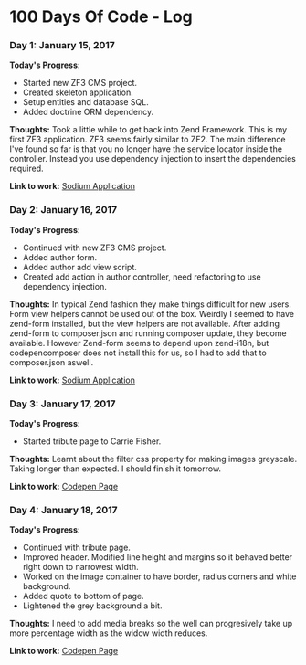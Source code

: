 # 100 Days Of Code - Log

### Day 1: January 15, 2017

**Today's Progress**:
* Started new ZF3 CMS project.
* Created skeleton application.
* Setup entities and database SQL.
* Added doctrine ORM dependency.

**Thoughts:** Took a little while to get back into Zend Framework. This is my first ZF3 application. ZF3 seems fairly similar to ZF2. The
main difference I've found so far is that you no longer have the service locator inside the controller. Instead you use dependency injection
to insert the dependencies required.

**Link to work:** [Sodium Application](http://github.com/srayner/sodium)


### Day 2: January 16, 2017

**Today's Progress**:
* Continued with new ZF3 CMS project.
* Added author form.
* Added author add view script.
* Created add action in author controller, need refactoring to use dependency injection.

**Thoughts:** In typical Zend fashion they make things difficult for new users. Form view helpers cannot be used out of the box. Weirdly I seemed
to have zend-form installed, but the view helpers are not available. After adding zend-form to composer.json and running composer update, they become
available. However Zend-form seems to depend upon zend-i18n, but codepencomposer does not install this for us, so I had to add that to composer.json aswell.

**Link to work:** [Sodium Application](http://github.com/srayner/sodium)

### Day 3: January 17, 2017

**Today's Progress**:
* Started tribute page to Carrie Fisher.

**Thoughts:** Learnt about the filter css property for making images greyscale. Taking longer than expected. I should finish it tomorrow.

**Link to work:** [Codepen Page](https://codepen.io/srayner/full/ZLBRaw/)

### Day 4: January 18, 2017

**Today's Progress**:
* Continued with tribute page.
* Improved header. Modified line height and margins so it behaved better right down to narrowest width.
* Worked on the image container to have border, radius corners and white background.
* Added quote to bottom of page.
* Lightened the grey background a bit.

**Thoughts:** I need to add media breaks so the well can progresively take up more percentage width as the widow width reduces.

**Link to work:** [Codepen Page](https://codepen.io/srayner/full/ZLBRaw/)
